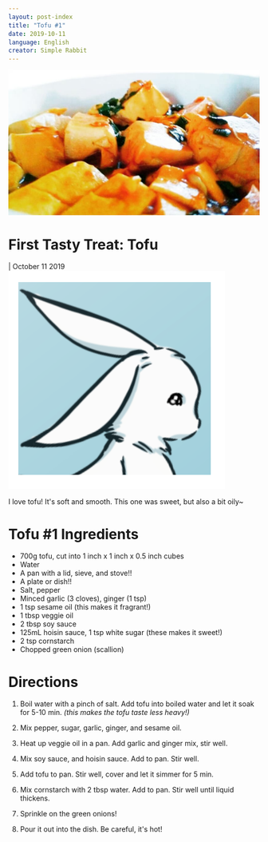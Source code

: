 ```yaml
---
layout: post-index
title: "Tofu #1"
date: 2019-10-11
language: English
creator: Simple Rabbit
---
```


<link rel="stylesheet" type="text/css" media="all" href="post-index.css" />

<div class ="postBanner">
  <img src="/../../../images/posts/tofu_1.png" alt="Tofu">
  <div class ="postTitle">
     <h1>First Tasty Treat: Tofu</h1>
     <h0> | October 11 2019</h0>
  </div>
</div>
               
<div class="rabbitComment">
  <img src="/../../../images/posts/simple_rabbit_right_profile.png" alt="Simple Rabbit">
  <p>I love tofu! It's soft and smooth. This one was sweet, but also a bit oily~</p>
</div>

# Tofu #1 Ingredients
* 700g tofu, cut into 1 inch x 1 inch x 0.5 inch cubes
* Water
* A pan with a lid, sieve, and stove!!
* A plate or dish!!
* Salt, pepper
* Minced garlic (3 cloves), ginger (1 tsp)
* 1 tsp sesame oil (this makes it fragrant!)
* 1 tbsp veggie oil
* 2 tbsp soy sauce
* 125mL hoisin sauce, 1 tsp white sugar (these makes it sweet!)
* 2 tsp cornstarch
* Chopped green onion (scallion)

# Directions
1. Boil water with a pinch of salt. Add tofu into boiled water and let it soak for 5-10 min.
  *(this makes the tofu taste less heavy!)*

2. Mix pepper, sugar, garlic, ginger, and sesame oil. 

3. Heat up veggie oil in a pan. Add garlic and ginger mix, stir well. 

4. Mix soy sauce, and hoisin sauce. Add to pan. Stir well. 

5. Add tofu to pan. Stir well, cover and let it simmer for 5 min. 

6. Mix cornstarch with 2 tbsp water. Add to pan. Stir well until liquid thickens. 

7. Sprinkle on the green onions!

8. Pour it out into the dish. Be careful, it's hot!
